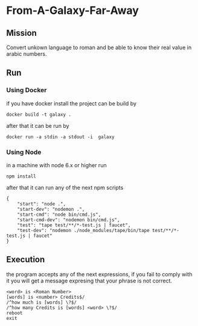 # From-A-Galaxy-Far-Away

## Mission

 Convert unkown language to roman and be able to know their real value in arabic numbers.

## Run

### Using Docker

if you have docker install the project can be build by 
```
docker build -t galaxy .
```
after that it can be run by
```
docker run -a stdin -a stdout -i  galaxy
```

### Using Node

in a machine with node 6.x or higher run
```
npm install
```
after that it can run any of the next npm scripts
```
{
    "start": "node .",
    "start-dev": "nodemon .",
    "start-cmd": "node bin/cmd.js",
    "start-cmd-dev": "nodemon bin/cmd.js",
    "test": "tape test/**/*-test.js | faucet",
    "test-dev": "nodemon ./node_modules/tape/bin/tape test/**/*-test.js | faucet"
}
```

## Execution

the program accepts any of the next expressions, if you fail to comply with it you will get a message expresing that your phrase is not correct.
```
<word> is <Roman Number>
[words] is <number> Credits$/
/^how much is [words] \?$/
/^how many Credits is [words] <word> \?$/
reboot
exit
```
